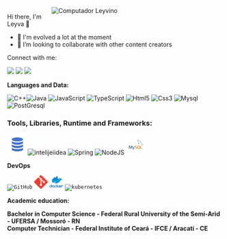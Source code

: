 <img src="https://raw.githubusercontent.com/MicaelliMedeiros/micaellimedeiros/master/image/computer-illustration.png" min-width="400px" max-width="400px" width="400px" align="right" alt="Computador Leyvino">


<p align="left"> 
     Hi there, I'm Leyva 👋

  - 🌱 I'm evolved a lot at the moment
  - 👯 I’m looking to collaborate with other content creators

</p>

<p align="left">
  Connect with me:
</p>

<p align="left">
  <a href="https://mail.google.com/mail/u/1/#inbox" alt="Gmail" target="_blank">
  <img src="https://img.shields.io/badge/-Gmail-FF0000?style=flat-square&labelColor=FF0000&logo=gmail&logoColor=white&link=leyvinobezerra.develop@gmail.com" style="max-width:100%;"/></a>

  <a href="https://www.linkedin.com/in/leyvino-bezerra-3970a889/" alt="Linkedin" target="_blank">
  <img src="https://img.shields.io/badge/-Linkedin-0e76a8?style=flat-square&logo=Linkedin&logoColor=white&link=https://www.linkedin.com/inhttps://www.linkedin.com/in/leyvino-bezerra-3970a889/" style="max-width:100%;" /></a>

  <a href="https://web.whatsapp.com/send?phone=5588988573727" alt="WhatsApp" target="_blank">
  <img src="https://img.shields.io/badge/-WhatsApp-25d366?style=flat-square&labelColor=25d366&logo=whatsapp&logoColor=white&link=https://web.whatsapp.com/send?phone=5547984384086/" style="max-width:100%;"></a>

</p>  

**Languages and Data:**

<img height="56" src="https://brandslogos.com/wp-content/uploads/thumbs/c-logo-black-and-white.png" alt="C++"/><img height="56" src="https://cdn.iconscout.com/icon/free/png-512/java-43-569305.png" alt="Java"/> <img height="48" src="https://cdn.iconscout.com/icon/free/png-512/javascript-23-1174949.png" alt="JavaScript"/> <img height="48" src="https://cdn.iconscout.com/icon/free/png-512/typescript-1174965.png" alt="TypeScript"/> <img height="48" src="https://cdn.iconscout.com/icon/free/png-512/html-5-1-1175208.png" alt="Html5"/> <img height="48" src="https://cdn.iconscout.com/icon/free/png-512/css3-11-1175239.png" alt="Css3"/> <img height="48" src="https://cdn.iconscout.com/icon/free/png-512/mysql-4-226026.png" alt="Mysql"/> <img height="48" src="https://cdn.iconscout.com/icon/free/png-512/postgresql-5-569524.png" alt="PostGresql"/> 


### Tools, Libraries, Runtime and Frameworks:


<img height="48" src="https://upload.wikimedia.org/wikipedia/commons/thumb/9/9c/IntelliJ_IDEA_Icon.svg/2048px-IntelliJ_IDEA_Icon.svg.png" alt="intelijeiidea"/> <img height="48" src="https://yt3.googleusercontent.com/ytc/AIdro_mktZcTw2hqHO9L_FJitBqaDyGbjOcBb6Qt3t-ZPfKuPQ=s900-c-k-c0x00ffffff-no-rj" alt="Spring"/> <img height="48" src="https://cdn.iconscout.com/icon/free/png-512/node-js-1174925.png" alt="NodeJS"/> <img align="left" alt="SQL" width="48" src="https://raw.githubusercontent.com/github/explore/80688e429a7d4ef2fca1e82350fe8e3517d3494d/topics/sql/sql.png" /> <img height="48" src="https://raw.githubusercontent.com/github/explore/80688e429a7d4ef2fca1e82350fe8e3517d3494d/topics/mysql/mysql.png" alt="MySQL"/>



**DevOps**

<code><img height="32" src="https://cdn3.iconfinder.com/data/icons/inficons/512/github.png" alt="GitHub"/></code>
<code><img height="32" src="https://raw.githubusercontent.com/github/explore/80688e429a7d4ef2fca1e82350fe8e3517d3494d/topics/git/git.png" alt="Git"/></code>
<code><img height="32" src="https://raw.githubusercontent.com/github/explore/80688e429a7d4ef2fca1e82350fe8e3517d3494d/topics/docker/docker.png" alt="Docker"/></code>
<code><img height="32" src="https://w7.pngwing.com/pngs/976/583/png-transparent-kubernetes-docker-software-deployment-orchestration-rancher-labs-engine-blue-logo-symmetry-thumbnail.png" alt="kubernetes"/></code>



**Academic education:**
 
 **Bachelor in Computer Science - Federal Rural University of the Semi-Arid - UFERSA / Mossoró - RN** <br/> 
 **Computer Technician - Federal Institute of Ceará - IFCE / Aracati - CE**

